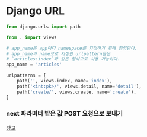 # Django URL

```py
from django.urls import path

from . import views

# app_name은 app마다 namespace를 지정하기 위해 정의한다.
# app_name과 name으로 지정한 urlpattern들은
# `articles:index`와 같은 형식으로 사용 가능하다.
app_name = 'articles'

urlpatterns = [
    path('', views.index, name='index'),
    path('<int:pk>/', views.detail, name='detail'),
    path('create/', views.create, name='create'),
]
```


### next 파라미터 받은 값 POST 요청으로 보내기

[참고](https://stackoverflow.com/questions/16750464/django-redirect-after-login-not-working-next-not-posting)